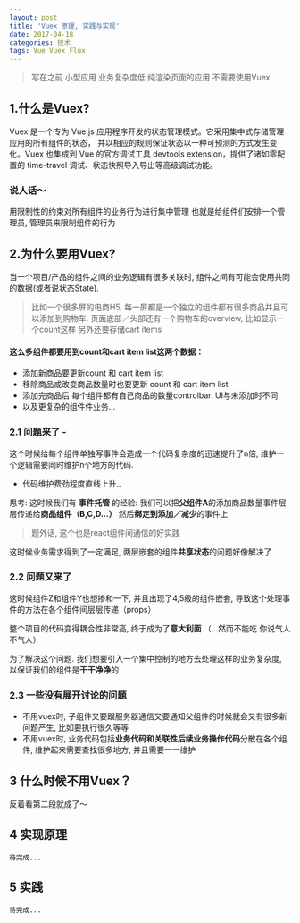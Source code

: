 ```yaml
---
layout: post
title: 'Vuex 原理, 实践与实现'
date: 2017-04-18
categories: 技术
tags: Vue Vuex Flux
---
```


> 写在之前 小型应用 业务复杂度低 纯渲染页面的应用 不需要使用Vuex

## 1.什么是Vuex?
Vuex 是一个专为 Vue.js 应用程序开发的状态管理模式。它采用集中式存储管理应用的所有组件的状态，
并以相应的规则保证状态以一种可预测的方式发生变化。Vuex 也集成到 Vue 的官方调试工具 devtools
extension，提供了诸如零配置的 time-travel 调试、状态快照导入导出等高级调试功能。

### 说人话～
用限制性的约束对所有组件的业务行为进行集中管理 也就是给组件们安排一个管理员, 管理员来限制组件的行为


## 2.为什么要用Vuex?
当一个项目/产品的组件之间的业务逻辑有很多关联时, 组件之间有可能会使用共同的数据(或者说状态State).
> 比如一个很多屏的电商H5, 每一屏都是一个独立的组件都有很多商品并且可以添加到购物车.
> 页面底部／头部还有一个购物车的overview, 比如显示一个count这样 另外还要存储cart items

#### 这么多组件都要用到count和cart item list这两个数据：
* 添加新商品要更新count 和 cart item list
* 移除商品或改变商品数量时也要更新 count 和 cart item list
* 添加完商品后 每个组件都有自己商品的数量controlbar. UI与未添加时不同
* 以及更复杂的组件件业务...

### 2.1 问题来了 -
这个时候给每个组件单独写事件会造成一个代码复杂度的迅速提升了n倍, 维护一个逻辑需要同时维护n个地方的代码.

* 代码维护费劲程度直线上升..

思考: 这时候我们有 **事件托管** 的经验: 我们可以把**父组件A**的添加商品数量事件层层传递给**商品组件（B,C,D...）** 然后**绑定到添加／减少**的事件上

> 题外话, 这个也是react组件间通信的好实践

这时候业务需求得到了一定满足, 两层嵌套的组件**共享状态**的问题好像解决了

### 2.2 问题又来了

这时候组件Z和组件Y也想掺和一下, 并且出现了4,5级的组件嵌套, 导致这个处理事件的方法在各个组件间层层传递（props）

整个项目的代码变得耦合性非常高, 终于成为了**意大利面** （...然而不能吃 你说气人不气人）

为了解决这个问题. 我们想要引入一个集中控制的地方去处理这样的业务复杂度, 以保证我们的组件是**干干净净**的

### 2.3 一些没有展开讨论的问题

* 不用vuex时, 子组件又要跟服务器通信又要通知父组件的时候就会又有很多新问题产生, 比如要执行很久等等
* 不用vuex时, 业务代码包括**业务代码和关联性后续业务操作代码**分散在各个组件, 维护起来需要查找很多地方, 并且需要一一维护


## 3 什么时候不用Vuex？
反着看第二段就成了～

## 4 实现原理
``
待完成...
``

## 5 实践
``
待完成...
``